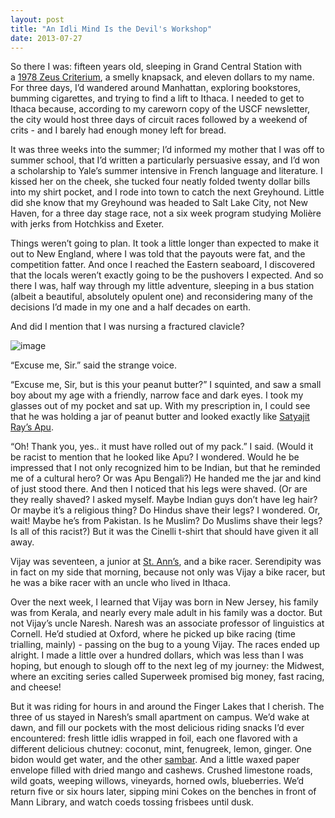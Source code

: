```yaml
---
layout: post
title: "An Idli Mind Is the Devil's Workshop"
date: 2013-07-27
---
```


So there I was: fifteen years old, sleeping in Grand Central Station with a [1978 Zeus Criterium](http://www.speedbicycles.ch/showBike.php?enr=225), a smelly knapsack, and eleven dollars to my name. For three days, I’d wandered around Manhattan, exploring bookstores, bumming cigarettes, and trying to find a lift to Ithaca. I needed to get to Ithaca because, according to my careworn copy of the USCF newsletter, the city would host three days of circuit races followed by a weekend of crits - and I barely had enough money left for bread.

It was three weeks into the summer; I’d informed my mother that I was off to summer school, that I’d written a particularly persuasive essay, and I’d won a scholarship to Yale’s summer intensive in French language and literature. I kissed her on the cheek, she tucked four neatly folded twenty dollar bills into my shirt pocket, and I rode into town to catch the next Greyhound. Little did she know that my Greyhound was headed to Salt Lake City, not New Haven, for a three day stage race, not a six week program studying Molière with jerks from Hotchkiss and Exeter.

Things weren’t going to plan. It took a little longer than expected to make it out to New England, where I was told that the payouts were fat, and the competition fatter. And once I reached the Eastern seaboard, I discovered that the locals weren’t exactly going to be the pushovers I expected. And so there I was, half way through my little adventure, sleeping in a bus station (albeit a beautiful, absolutely opulent one) and reconsidering many of the decisions I’d made in my one and a half decades on earth.

And did I mention that I was nursing a fractured clavicle?

![image](https://38.media.tumblr.com/4a30c14ab1729188b822f2057d454eac/tumblr_inline_nl9toiTA1Y1tp5evn.png)

“Excuse me, Sir.” said the strange voice.

“Excuse me, Sir, but is this your peanut butter?” I squinted, and saw a small boy about my age with a friendly, narrow face and dark eyes. I took my glasses out of my pocket and sat up. With my prescription in, I could see that he was holding a jar of peanut butter and looked exactly like [Satyajit Ray’s Apu](http://www.youtube.com/watch?v=ro-AQvbXb5c).

“Oh! Thank you, yes.. it must have rolled out of my pack.” I said. (Would it be racist to mention that he looked like Apu? I wondered. Would he be impressed that I not only recognized him to be Indian, but that he reminded me of a cultural hero? Or was Apu Bengali?) He handed me the jar and kind of just stood there. And then I noticed that his legs were shaved. (Or are they really shaved? I asked myself. Maybe Indian guys don’t have leg hair? Or maybe it’s a religious thing? Do Hindus shave their legs? I wondered. Or, wait! Maybe he’s from Pakistan. Is he Muslim? Do Muslims shave their legs? Is all of this racist?) But it was the Cinelli t-shirt that should have given it all away.

Vijay was seventeen, a junior at [St. Ann’s](http://www.saintannsny.org/), and a bike racer. Serendipity was in fact on my side that morning, because not only was Vijay a bike racer, but he was a bike racer with an uncle who lived in Ithaca.

Over the next week, I learned that Vijay was born in New Jersey, his family was from Kerala, and nearly every male adult in his family was a doctor. But not Vijay’s uncle Naresh. Naresh was an associate professor of linguistics at Cornell. He’d studied at Oxford, where he picked up bike racing (time trialling, mainly) - passing on the bug to a young Vijay. The races ended up alright. I made a little over a hundred dollars, which was less than I was hoping, but enough to slough off to the next leg of my journey: the Midwest, where an exciting series called Superweek promised big money, fast racing, and cheese!

But it was riding for hours in and around the Finger Lakes that I cherish. The three of us stayed in Naresh’s small apartment on campus. We’d wake at dawn, and fill our pockets with the most delicious riding snacks I’d ever encountered: fresh little idlis wrapped in foil, each one flavored with a different delicious chutney: coconut, mint, fenugreek, lemon, ginger. One bidon would get water, and the other [sambar](http://www.youtube.com/watch?v=4G4pVsl1xtM). And a little waxed paper envelope filled with dried mango and cashews. Crushed limestone roads, wild goats, weeping willows, vineyards, horned owls, blueberries. We’d return five or six hours later, sipping mini Cokes on the benches in front of Mann Library, and watch coeds tossing frisbees until dusk.
